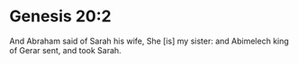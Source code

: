 # Genesis 20:2

And Abraham said of Sarah his wife, She [is] my sister: and Abimelech king of Gerar sent, and took Sarah.